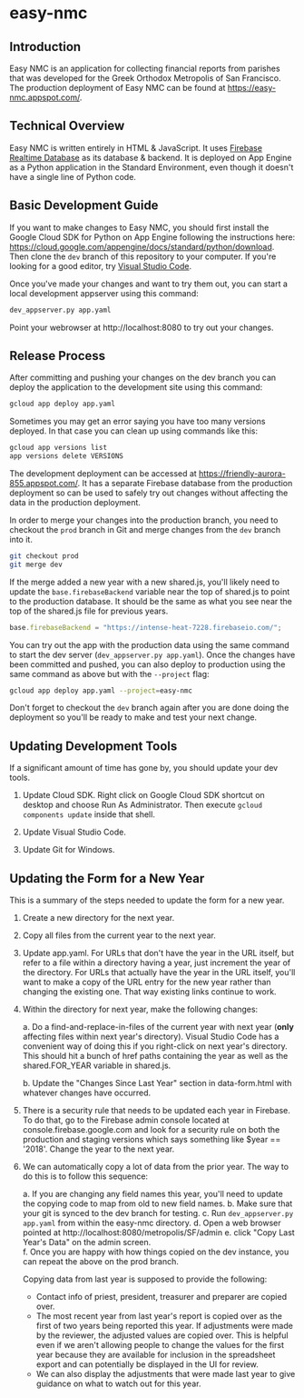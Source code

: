# easy-nmc

## Introduction
Easy NMC is an application for collecting financial reports from parishes that was developed for the Greek Orthodox Metropolis of San Francisco. The production deployment of Easy NMC can be found at https://easy-nmc.appspot.com/. 

## Technical Overview
Easy NMC is written entirely in HTML & JavaScript. It uses [Firebase Realtime Database](https://firebase.google.com/products/database/) as its database & backend. It is deployed on App Engine as a Python application in the Standard Environment, even though it doesn't have a single line of Python code.

## Basic Development Guide
If you want to make changes to Easy NMC, you should first install the Google Cloud SDK for Python on App Engine following the instructions here: https://cloud.google.com/appengine/docs/standard/python/download. Then clone the `dev` branch of this repository to your computer. If you're looking for a good editor, try [Visual Studio Code](https://code.visualstudio.com/).

Once you've made your changes and want to try them out, you can start a local development appserver using this command:

``` bash
dev_appserver.py app.yaml
```

Point your webrowser at http://localhost:8080 to try out your changes.

## Release Process
After committing and pushing your changes on the dev branch you can deploy the application to the development site using this command:

``` bash
gcloud app deploy app.yaml
```

Sometimes you may get an error saying you have too many versions deployed. In that case you can clean up using commands like this:

``` bash
gcloud app versions list
app versions delete VERSIONS
```

The development deployment can be accessed at https://friendly-aurora-855.appspot.com/. It has a separate Firebase database from the production deployment so can be used to safely try out changes without affecting the data in the production deployment.

In order to merge your changes into the production branch, you need to checkout the `prod` branch in Git and merge changes from the `dev` branch into it. 

``` bash
git checkout prod
git merge dev
```

If the merge added a new year with a new shared.js, you'll likely need to update the `base.firebaseBackend` variable near the top of shared.js to point to the production database. It should be the same as what you see near the top of the shared.js file for previous years.

``` javascript
base.firebaseBackend = "https://intense-heat-7228.firebaseio.com/";
```

You can try out the app with the production data using the same command to start the dev server (`dev_appserver.py app.yaml`). Once the changes have been committed and pushed, you can also deploy to production using the same command as above but with the `--project` flag: 

``` bash
gcloud app deploy app.yaml --project=easy-nmc
```

Don't forget to checkout the `dev` branch again after you are done doing the deployment so you'll be ready to make and test your next change.

## Updating Development Tools
If a significant amount of time has gone by, you should update your dev tools.

1. Update Cloud SDK. Right click on Google Cloud SDK shortcut on desktop and choose Run As Administrator. Then execute `gcloud components update` inside that shell.

2. Update Visual Studio Code.

3. Update Git for Windows.

## Updating the Form for a New Year
This is a summary of the steps needed to update the form for a new year.

1. Create a new directory for the next year.
2. Copy all files from the current year to the next year.
3. Update app.yaml. For URLs that don't have the year in the URL itself, but refer to a file within a directory having a year, just increment the year of the directory. For URLs that actually have the year in the URL itself, you'll want to make a copy of the URL entry for the new year rather than changing the existing one. That way existing links continue to work.
4. Within the directory for next year, make the following changes:

     a. Do a find-and-replace-in-files of the current year with next year (**only** affecting files within next year's directory). Visual Studio Code has a convenient way of doing this if you right-click on next year's directory. This should hit a bunch of href paths containing the year as well as the shared.FOR_YEAR variable in shared.js.

     b. Update the "Changes Since Last Year" section in data-form.html with whatever changes have occurred.

5. There is a security rule that needs to be updated each year in Firebase.
To do that, go to the Firebase admin console located at console.firebase.google.com and look for a security rule on both the production
and staging versions which says something like $year == '2018'. Change the year
to the next year.

6. We can automatically copy a lot of data from the prior year. The way to do this is to follow this sequence:

    a. If you are changing any field names this year, you'll need to update the copying code to map from old
       to new field names.
    b. Make sure that your git is synced to the dev branch for testing.
    c. Run `dev_appserver.py app.yaml` from within the easy-nmc directory.
    d. Open a web browser pointed at http://localhost:8080/metropolis/SF/admin
    e. click "Copy Last Year's Data" on the admin screen.  
    f. Once you are happy with how things copied on the dev instance, you can repeat the above on the prod
       branch.
    
   Copying data from last year is supposed to provide the following:

     * Contact info of priest, president, treasurer and preparer are copied over.     
     * The most recent year from last year's report is copied over as the first of two years being reported this
       year. If adjustments were made by the reviewer, the adjusted values are copied over. This is helpful even 
       if we aren't allowing people to change the values for the first year because they are available for
       inclusion in the spreadsheet export and can potentially be displayed in the UI for review.     
     * We can also display the adjustments that were made last year to give guidance on what to watch out for
       this year.
